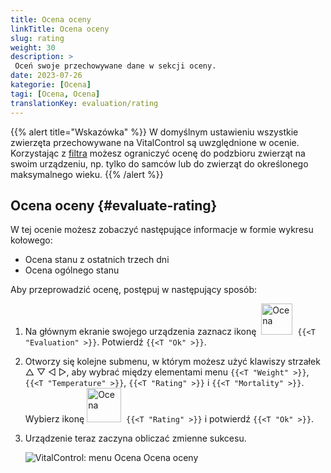 ```yaml
---
title: Ocena oceny
linkTitle: Ocena oceny
slug: rating
weight: 30
description: >
 Oceń swoje przechowywane dane w sekcji oceny.
date: 2023-07-26
kategorie: [Ocena]
tagi: [Ocena, Ocena]
translationKey: evaluation/rating
---
```

{{% alert title="Wskazówka" %}}
W domyślnym ustawieniu wszystkie zwierzęta przechowywane na VitalControl są uwzględnione w ocenie. Korzystając z [filtra](../../filter/) możesz ograniczyć ocenę do podzbioru zwierząt na swoim urządzeniu, np. tylko do samców lub do zwierząt do określonego maksymalnego wieku.
{{% /alert %}}

## Ocena oceny {#evaluate-rating}

W tej ocenie możesz zobaczyć następujące informacje w formie wykresu kołowego:
- Ocena stanu z ostatnich trzech dni
- Ocena ogólnego stanu

Aby przeprowadzić ocenę, postępuj w następujący sposób:

1. Na głównym ekranie swojego urządzenia zaznacz ikonę &nbsp;<img src="/icons/main/evaluation.svg" width="50" align="bottom" alt="Ocena" />&nbsp; `{{<T "Evaluation" >}}`. Potwierdź `{{<T "Ok" >}}`.

2. Otworzy się kolejne submenu, w którym możesz użyć klawiszy strzałek △ ▽ ◁ ▷, aby wybrać między elementami menu `{{<T "Weight" >}}`, `{{<T "Temperature" >}}`, `{{<T "Rating" >}}` i `{{<T "Mortality" >}}`. Wybierz ikonę <img src="/icons/evaluation/rating.svg" width="55" align="bottom" alt="Ocena" />&nbsp; `{{<T "Rating" >}}` i potwierdź `{{<T "Ok" >}}`.

3. Urządzenie teraz zaczyna obliczać zmienne sukcesu.

   ![VitalControl: menu Ocena Ocena oceny](../images/rating.png "Ocena oceny")


